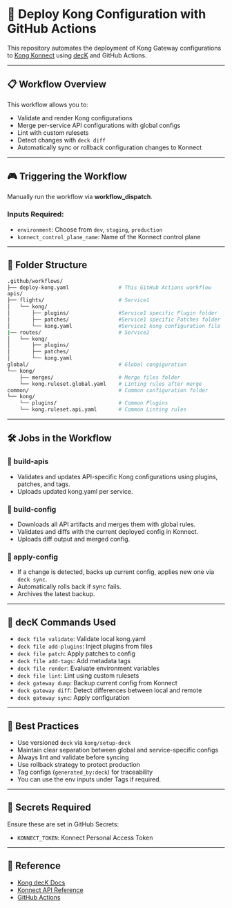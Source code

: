 # 🚀 Deploy Kong Configuration with GitHub Actions

This repository automates the deployment of Kong Gateway configurations to [Kong Konnect](https://konnect.konghq.com) using [decK](https://docs.konghq.com/deck/) and GitHub Actions.

---

## 📋 Workflow Overview

This workflow allows you to:

- Validate and render Kong configurations
- Merge per-service API configurations with global configs
- Lint with custom rulesets
- Detect changes with `deck diff`
- Automatically sync or rollback configuration changes to Konnect

---

## 🎮 Triggering the Workflow

Manually run the workflow via **workflow_dispatch**.

### Inputs Required:
- `environment`: Choose from `dev`, `staging`, `production`
- `konnect_control_plane_name`: Name of the Konnect control plane

---

## 🧱 Folder Structure

```bash
.github/workflows/
├── deploy-kong.yaml                # This GitHub Actions workflow
apis/
├── flights/                        # Service1
│   └── kong/
│       ├── plugins/                #Service1 specific Plugin folder
│       ├── patches/                #Service1 specific Patches folder
│       └── kong.yaml               #Service1 kong configuration file
|── routes/                         # Service2
│   └── kong/
│       ├── plugins/
│       ├── patches/
│       └── kong.yaml
global/                             # Global congiguration
└── kong/
    ├── merges/                     # Merge files folder
    └── kong.ruleset.global.yaml    # Linting rules after merge
common/                             # Common configuration folder
└── kong/
    └── plugins/                    # Common Plugins
    └── kong.ruleset.api.yaml       # Common Linting rules
```

---

## 🛠 Jobs in the Workflow

### 🔧 build-apis
- Validates and updates API-specific Kong configurations using plugins, patches, and tags.
- Uploads updated kong.yaml per service.

### 🧩 build-config
- Downloads all API artifacts and merges them with global rules.
- Validates and diffs with the current deployed config in Konnect.
- Uploads diff output and merged config.

### 🚀 apply-config
- If a change is detected, backs up current config, applies new one via `deck sync`.
- Automatically rolls back if sync fails.
- Archives the latest backup.

---

## 🧪 decK Commands Used

- `deck file validate`: Validate local kong.yaml
- `deck file add-plugins`: Inject plugins from files
- `deck file patch`: Apply patches to config
- `deck file add-tags`: Add metadata tags
- `deck file render`: Evaluate environment variables
- `deck file lint`: Lint using custom rulesets
- `deck gateway dump`: Backup current config from Konnect
- `deck gateway diff`: Detect differences between local and remote
- `deck gateway sync`: Apply configuration

---

## 🧠 Best Practices

- Use versioned `deck` via `kong/setup-deck`
- Maintain clear separation between global and service-specific configs
- Always lint and validate before syncing
- Use rollback strategy to protect production
- Tag configs (`generated_by:deck`) for traceability
- You can use the env inputs under Tags if required.

---

## 🔐 Secrets Required

Ensure these are set in GitHub Secrets:
- `KONNECT_TOKEN`: Konnect Personal Access Token

---

## 📎 Reference
- [Kong decK Docs](https://docs.konghq.com/deck/)
- [Konnect API Reference](https://docs.konghq.com/konnect/)
- [GitHub Actions](https://docs.github.com/en/actions)
